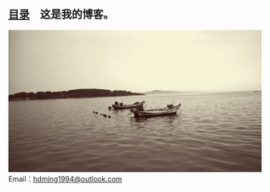 <link rel="shortcut icon" href="favicon.ico" type="image/x-icon" />
<link rel="bookmark"      href="favicon.ico" type="image/x-icon"/>
<link rel="icon"          href="favicon.ico" type="image/x-icon"/>
<!-- 这是主页文件 -->
<head>
  <meta charset="utf-8">
  <title>My test page</title>
</head>

## [目录](catalogue.md)　这是我的博客。  

![](images/Sea.webp)  
Email：hdming1994@outlook.com